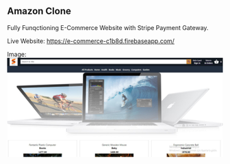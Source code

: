 ## Amazon Clone

Fully Funqctioning E-Commerce Website with Stripe Payment Gateway.

Live Website: https://e-commerce-c1b8d.firebaseapp.com/

Image:
<img src="public/e-commerce-website.jpg" />

